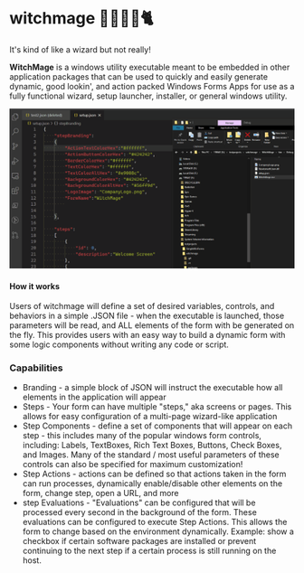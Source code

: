 # witchmage 🧙‍♀️🧙‍🧹🐈
It's kind of like a wizard but not really!

**WitchMage** is a windows utility executable meant to be embedded in other application packages that can be used to quickly and easily generate dynamic, good lookin', and action packed Windows Forms Apps for use as a fully functional wizard, setup launcher, installer, or general windows utility.

![](demo1.gif)

#### How it works

Users of witchmage will define a set of desired variables, controls, and behaviors in a simple .JSON file - when the executable is launched, those parameters will be read, and ALL elements of the form with be generated on the fly. This provides users with an easy way to build a dynamic form with some logic components without writing any code or script.

### Capabilities

* Branding - a simple block of JSON will instruct the executable how all elements in the application will appear
* Steps - Your form can have multiple "steps," aka screens or pages. This allows for easy configuration of a multi-page wizard-like application
* Step Components - define a set of components that will appear on each step - this includes many of the popular windows form controls, including: Labels, TextBoxes, Rich Text Boxes, Buttons, Check Boxes, and Images. Many of the standard / most useful parameters of these controls can also be specified for maximum customization!
* Step Actions - actions can be defined so that actions taken in the form can run processes, dynamically enable/disable other elements on the form, change step, open a URL, and more
* step Evaluations - "Evaluations" can be configured that will be processed every second in the background of the form. These evaluations can be configured to execute Step Actions. This allows the form to change based on the environment dynamically. Example: show a checkbox if certain software packages are installed or prevent continuing to the next step if a certain process is still running on the host.